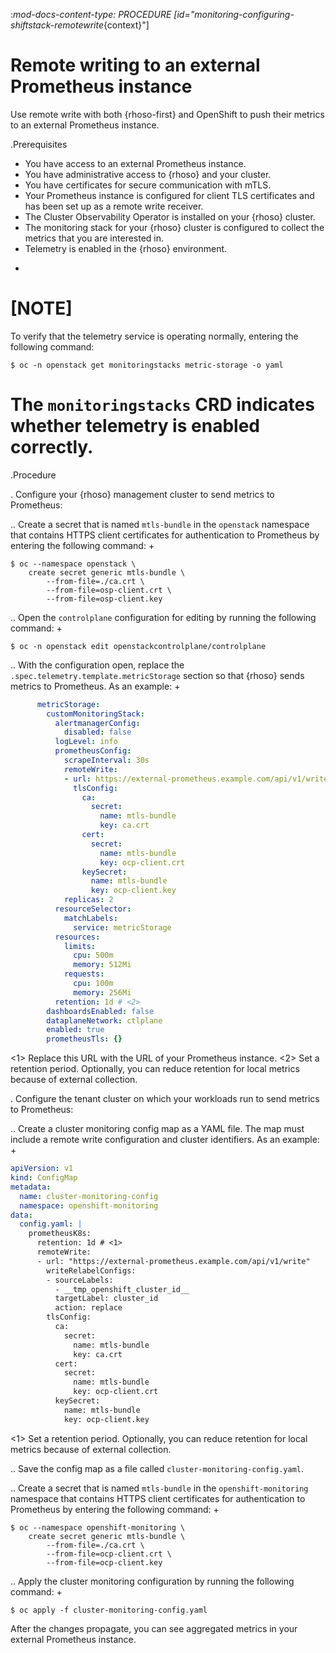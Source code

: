 :_mod-docs-content-type: PROCEDURE
[id="monitoring-configuring-shiftstack-remotewrite_{context}"]
# Remote writing to an external Prometheus instance

Use remote write with both {rhoso-first} and OpenShift to push their metrics to an external Prometheus instance.

.Prerequisites

- You have access to an external Prometheus instance.
- You have administrative access to {rhoso} and your cluster.
- You have certificates for secure communication with mTLS.
- Your Prometheus instance is configured for client TLS certificates and has been set up as a remote write receiver.
- The Cluster Observability Operator is installed on your {rhoso} cluster.
- The monitoring stack for your {rhoso} cluster is configured to collect the metrics that you are interested in.
- Telemetry is enabled in the {rhoso} environment.
+
[NOTE]
====
To verify that the telemetry service is operating normally, entering the following command:
```shell
$ oc -n openstack get monitoringstacks metric-storage -o yaml
```
The `monitoringstacks` CRD indicates whether telemetry is enabled correctly.
====

.Procedure








. Configure your {rhoso} management cluster to send metrics to Prometheus:

.. Create a secret that is named `mtls-bundle` in the `openstack` namespace that contains HTTPS client certificates for authentication to Prometheus by entering the following command:
+
```shell
$ oc --namespace openstack \
    create secret generic mtls-bundle \
        --from-file=./ca.crt \
        --from-file=osp-client.crt \
        --from-file=osp-client.key
```

.. Open the `controlplane` configuration for editing by running the following command:
+
```shell
$ oc -n openstack edit openstackcontrolplane/controlplane
```

.. With the configuration open, replace the `.spec.telemetry.template.metricStorage` section so that {rhoso} sends metrics to Prometheus. As an example:
+
```yaml
      metricStorage:
        customMonitoringStack:
          alertmanagerConfig:
            disabled: false
          logLevel: info
          prometheusConfig:
            scrapeInterval: 30s
            remoteWrite:
            - url: https://external-prometheus.example.com/api/v1/write # <1>
              tlsConfig:
                ca:
                  secret:
                    name: mtls-bundle
                    key: ca.crt
                cert:
                  secret:
                    name: mtls-bundle
                    key: ocp-client.crt
                keySecret:
                  name: mtls-bundle
                  key: ocp-client.key
            replicas: 2
          resourceSelector:
            matchLabels:
              service: metricStorage
          resources:
            limits:
              cpu: 500m
              memory: 512Mi
            requests:
              cpu: 100m
              memory: 256Mi
          retention: 1d # <2>
        dashboardsEnabled: false
        dataplaneNetwork: ctlplane
        enabled: true
        prometheusTls: {}
```
<1> Replace this URL with the URL of your Prometheus instance.
<2> Set a retention period. Optionally, you can reduce retention for local metrics because of external collection.

. Configure the tenant cluster on which your workloads run to send metrics to Prometheus:

.. Create a cluster monitoring config map as a YAML file. The map must include a remote write configuration and cluster identifiers. As an example:
+
```yaml
apiVersion: v1
kind: ConfigMap
metadata:
  name: cluster-monitoring-config
  namespace: openshift-monitoring
data:
  config.yaml: |
    prometheusK8s:
      retention: 1d # <1>
      remoteWrite:
      - url: "https://external-prometheus.example.com/api/v1/write"
        writeRelabelConfigs:
        - sourceLabels:
          - __tmp_openshift_cluster_id__
          targetLabel: cluster_id
          action: replace
        tlsConfig:
          ca:
            secret:
              name: mtls-bundle
              key: ca.crt
          cert:
            secret:
              name: mtls-bundle
              key: ocp-client.crt
          keySecret:
            name: mtls-bundle
            key: ocp-client.key
```
<1> Set a retention period. Optionally, you can reduce retention for local metrics because of external collection.

.. Save the config map as a file called `cluster-monitoring-config.yaml`.

.. Create a secret that is named `mtls-bundle` in the `openshift-monitoring` namespace that contains HTTPS client certificates for authentication to Prometheus by entering the following command:
+
```terminal
$ oc --namespace openshift-monitoring \
    create secret generic mtls-bundle \
        --from-file=./ca.crt \
        --from-file=ocp-client.crt \
        --from-file=ocp-client.key
```

.. Apply the cluster monitoring configuration by running the following command:
+
```terminal
$ oc apply -f cluster-monitoring-config.yaml
```

After the changes propagate, you can see aggregated metrics in your external Prometheus instance.